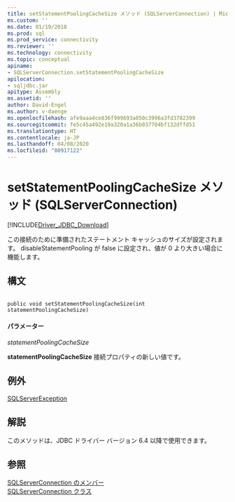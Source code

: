 ```yaml
---
title: setStatementPoolingCacheSize メソッド (SQLServerConnection) | Microsoft Docs
ms.custom: ''
ms.date: 01/19/2018
ms.prod: sql
ms.prod_service: connectivity
ms.reviewer: ''
ms.technology: connectivity
ms.topic: conceptual
apiname:
- SQLServerConnection.setStatementPoolingCacheSize
apilocation:
- sqljdbc.jar
apitype: Assembly
ms.assetid: ''
author: David-Engel
ms.author: v-daenge
ms.openlocfilehash: afe9aaa4ce836f999693a050c3996a3fd3782399
ms.sourcegitcommit: fe5c45a492e19a320a1a36b037704bf132dffd51
ms.translationtype: HT
ms.contentlocale: ja-JP
ms.lasthandoff: 04/08/2020
ms.locfileid: "80917122"
---
```

# <a name="setstatementpoolingcachesize-method-sqlserverconnection"></a>setStatementPoolingCacheSize メソッド (SQLServerConnection)
[!INCLUDE[Driver_JDBC_Download](../../../includes/driver_jdbc_download.md)]

 この接続のために準備されたステートメント キャッシュのサイズが設定されます。 disableStatementPooling が false に設定され、値が 0 より大きい場合に機能します。

## <a name="syntax"></a>構文  
  
```  
  
public void setStatementPoolingCacheSize(int statementPoolingCacheSize)  
```  

#### <a name="parameters"></a>パラメーター  
 *statementPoolingCacheSize*  
  
 **statementPoolingCacheSize** 接続プロパティの新しい値です。  

## <a name="exceptions"></a>例外  
 [SQLServerException](../../../connect/jdbc/reference/sqlserverexception-class.md)  
 
## <a name="remarks"></a>解説  
 このメソッドは、JDBC ドライバー バージョン 6.4 以降で使用できます。
 
## <a name="see-also"></a>参照  
 [SQLServerConnection のメンバー](../../../connect/jdbc/reference/sqlserverconnection-members.md)   
 [SQLServerConnection クラス](../../../connect/jdbc/reference/sqlserverconnection-class.md)  
  
  
